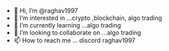- 👋 Hi, I’m @raghav1997
- 👀 I’m interested in ...crypto ,blockchain, algo trading 
- 🌱 I’m currently learning ...algo trading
- 💞️ I’m looking to collaborate on ...algo trading
- 📫 How to reach me ... discord raghav1997

<!---
raghav1997/raghav1997 is a ✨ special ✨ repository because its `README.md` (this file) appears on your GitHub profile.
You can click the Preview link to take a look at your changes.
--->
